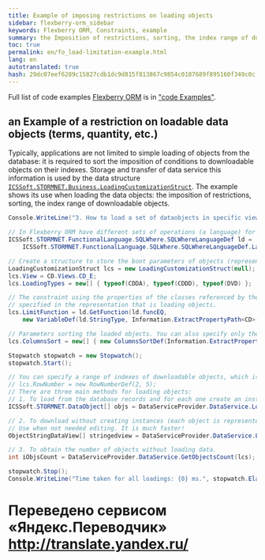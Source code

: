```yaml
--- 
title: Example of imposing restrictions on loading objects 
sidebar: flexberry-orm_sidebar 
keywords: Flexberry ORM, Constraints, example 
summary: the Imposition of restrictions, sorting, the index range of downloadable objects 
toc: true 
permalink: en/fo_load-limitation-example.html 
lang: en 
autotranslated: true 
hash: 29dc07eef6289c15827cdb1dc9d815f813867c9854c0187689f895160f349c0c 
--- 
```


Full list of code examples [Flexberry ORM](fo_flexberry-orm.html) is in ["code Examples"](fo_code-samples.html). 

## an Example of a restriction on loadable data objects (terms, quantity, etc.) 

Typically, applications are not limited to simple loading of objects from the database: it is required to sort the imposition of conditions to downloadable objects on their indexes. 
Storage and transfer of data service this information is used by the data structure [`ICSSoft.STORMNET.Business.LoadingCustomizationStruct`](fo_loading-customization-struct.html). 
The example shows its use when loading the data objects: the imposition of restrictions, sorting, the index range of downloadable objects. 

```csharp
Console.WriteLine("3. How to load a set of dataobjects in specific view, the limitation, quantity, etc..");

// In Flexberry ORM have different sets of operations (a language) for defining constraints. The easiest SQLWhereLanguageDef. 
ICSSoft.STORMNET.FunctionalLanguage.SQLWhere.SQLWhereLanguageDef ld =
    ICSSoft.STORMNET.FunctionalLanguage.SQLWhere.SQLWhereLanguageDef.LanguageDef;

// Create a structure to store the boot parameters of objects (representation, data types, etc.). 
LoadingCustomizationStruct lcs = new LoadingCustomizationStruct(null);
lcs.View = CD.Views.CD_E;
lcs.LoadingTypes = new[] { typeof(CDDA), typeof(CDDD), typeof(DVD) };

// The constraint using the properties of the classes referenced by the class CS. Can be used those properties 
// specified in the representation that is loading objects. 
lcs.LimitFunction = ld.GetFunction(ld.funcEQ,
    new VariableDef(ld.StringType, Information.ExtractPropertyPath<CD>(c => c.Publisher.Country.Name)), "USA");

// Parameters sorting the loaded objects. You can also specify only the properties that are in view. 
lcs.ColumnsSort = new[] { new ColumnsSortDef(Information.ExtractPropertyName<CD>(c => c.Name), ICSSoft.STORMNET.Business.SortOrder.Asc) };

Stopwatch stopwatch = new Stopwatch();
stopwatch.Start();

// You can specify a range of indexes of downloadable objects, which is useful, e.g., for pagination. 
// lcs.RowNumber = new RowNumberDef(2, 5); 
// There are three main methods for loading objects: 
// 1. To load from the database records and for each one create an instance of the data object. 
ICSSoft.STORMNET.DataObject[] objs = DataServiceProvider.DataService.LoadObjects(lcs);

// 2. To download without creating instances (each object is represented as a string of property values delimited). 
// Use when not needed editing. It is much faster! 
ObjectStringDataView[] stringedview = DataServiceProvider.DataService.LoadStringedObjectView(';', lcs);

// 3. To obtain the number of objects without loading data. 
int iObjsCount = DataServiceProvider.DataService.GetObjectsCount(lcs);

stopwatch.Stop();
Console.WriteLine("Time taken for all loadings: {0} ms.", stopwatch.ElapsedMilliseconds);
``` 



 # Переведено сервисом «Яндекс.Переводчик» http://translate.yandex.ru/
